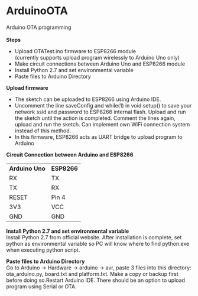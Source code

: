 # ArduinoOTA
Arduino OTA programming</br></br>
<b>Steps</b></br>
<ul>
<li>Upload OTATest.ino firmware to ESP8266 module </br>(currently supports upload program wirelessly to Arduino Uno only)</li>
<li>Make circuit connections between Arduino Uno and ESP8266 module</li>
<li>Install Python 2.7 and set environmental variable</li>
<li>Paste files to Arduino Directory</li>
</ul>
<b>Upload firmware</b></br>
<ul>
<li>The sketch can be uploaded to ESP8266 using Arduino IDE.</li>
<li>Uncomment the line saveConfig and while(1) in void setup() to save your network ssid and password to ESP8266 internal flash. Upload and run the sketch until the action is completed. Comment the lines again, upload and run the sketch. Can implement own WiFi connection system instead of this method.</li>
<li>In this firmware, ESP8266 acts as UART bridge to upload program to Arduino</li>
</ul>

<b>Circuit Connection between Arduino and ESP8266</b></br>
<table>
<tr>
  <td><b>Arduino Uno</b></td>
  <td><b>ESP8266</b></td>
</tr>
<tr>
  <td>RX</td>
  <td>TX</td>
</tr>
<tr>
  <td>TX</td>
  <td>RX</td>
</tr>
<tr>
  <td>RESET</td>
  <td>Pin 4</td>
</tr>
<tr>
  <td>3V3</td>
  <td>VCC</td>
</tr>
<tr>
  <td>GND</td>
  <td>GND</td>
</tr>
</table>
<p><b>Install Python 2.7 and set environmental variable</b></br>
Install Python 2.7 from official website. After installation is complete, set python as environmental variable so PC will know where to find python.exe when executing python script.</p>
<p><b>Paste files to Arduino Directory</b></br>
Go to Arduino -> Hardware -> arduino -> avr, paste 3 files into this directory: ota_arduino.py, board.txt and platform.txt. Make a copy or backup first before doing so.Restart Arduino IDE. There should be an option to upload program using Serial or OTA. </br></p>


